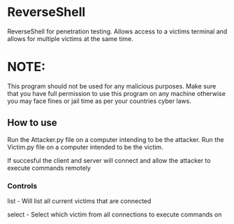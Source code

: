 # ReverseShell
ReverseShell for penetration testing. Allows access to a victims terminal and allows for multiple victims at the same time. 
# NOTE: 
This program should not be used for any malicious purposes. Make sure that you have full permission to use this program on any machine otherwise you may face fines or jail time as per your countries cyber laws.

## How to use
Run the Attacker.py file on a computer intending to be the attacker.
Run the Victim.py file on a computer intended to be the victim.

If succesful the client and server will connect and allow the attacker to execute commands remotely

### Controls
list - Will list all current victims that are connected

select - Select which victim from all connections to execute commands on
